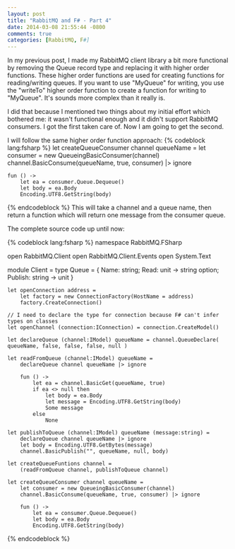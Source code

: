 ```yaml
---
layout: post
title: "RabbitMQ and F# - Part 4"
date: 2014-03-08 21:55:44 -0800
comments: true
categories: [RabbitMQ, F#]
---
```

In my previous post, I made my RabbitMQ client library a bit more functional by removing the Queue record type and replacing it with higher order functions.  These higher order functions are used for creating functions for reading/writing queues.  If you want to use "MyQueue" for writing, you use the "writeTo" higher order function to create a function for writing to "MyQueue".  It's sounds more complex than it really is.

I did that because I mentioned two things about my initial effort which bothered me:  it wasn't functional enough and it didn't support RabbitMQ consumers.  I got the first taken care of.  Now I am going to get the second.

I will follow the same higher order function approach:
{% codeblock lang:fsharp %}
let createQueueConsumer channel queueName =
    let consumer = new QueueingBasicConsumer(channel) 
    channel.BasicConsume(queueName, true, consumer) |> ignore

    fun () ->
        let ea = consumer.Queue.Dequeue()
        let body = ea.Body
        Encoding.UTF8.GetString(body)
{% endcodeblock %}
This will take a channel and a queue name, then return a function which will return one message from the consumer queue.

The complete source code up until now:
<!-- more -->
{% codeblock lang:fsharp %}
namespace RabbitMQ.FSharp

open RabbitMQ.Client
open RabbitMQ.Client.Events
open System.Text

module Client =
    type Queue = { Name: string; Read: unit -> string option; Publish: string -> unit }

    let openConnection address = 
        let factory = new ConnectionFactory(HostName = address)
        factory.CreateConnection()

    // I need to declare the type for connection because F# can't infer types on classes
    let openChannel (connection:IConnection) = connection.CreateModel()

    let declareQueue (channel:IModel) queueName = channel.QueueDeclare( queueName, false, false, false, null )

    let readFromQueue (channel:IModel) queueName =
        declareQueue channel queueName |> ignore

        fun () -> 
            let ea = channel.BasicGet(queueName, true)
            if ea <> null then
                let body = ea.Body
                let message = Encoding.UTF8.GetString(body)
                Some message
            else
                None

    let publishToQueue (channel:IModel) queueName (message:string) =
        declareQueue channel queueName |> ignore
        let body = Encoding.UTF8.GetBytes(message)
        channel.BasicPublish("", queueName, null, body)

    let createQueueFuntions channel =
        (readFromQueue channel, publishToQueue channel)

    let createQueueConsumer channel queueName =
        let consumer = new QueueingBasicConsumer(channel) 
        channel.BasicConsume(queueName, true, consumer) |> ignore

        fun () ->
            let ea = consumer.Queue.Dequeue()
            let body = ea.Body
            Encoding.UTF8.GetString(body)
{% endcodeblock %}